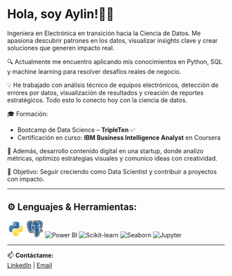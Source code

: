 
# Hola, soy Aylin!👩‍💻

Ingeniera en Electrónica en transición hacia la Ciencia de Datos. Me apasiona descubrir patrones en los datos, visualizar insights clave y crear soluciones que generen impacto real.

🔍 Actualmente me encuentro aplicando mis conocimientos en Python, SQL y machine learning para resolver desafíos reales de negocio.

💡 He trabajado con análisis técnico de equipos electrónicos, detección de errores por datos, visualización de resultados y creación de reportes estratégicos. Todo esto lo conecto hoy con la ciencia de datos.

🎓 Formación:
- Bootcamp de Data Science – **TripleTen** ✅
- Certificación en curso: **IBM Business Intelligence Analyst** en Coursera

🎨 Además, desarrollo contenido digital en una startup, donde analizo métricas, optimizo estrategias visuales y comunico ideas con creatividad.

🚀 Objetivo: Seguir creciendo como Data Scientist y contribuir a proyectos con impacto.

---

## ⚙️ Lenguajes & Herramientas:

<img src="https://raw.githubusercontent.com/devicons/devicon/master/icons/python/python-original.svg" alt="Python" width="40"/> <img src="https://raw.githubusercontent.com/devicons/devicon/master/icons/postgresql/postgresql-original.svg" alt="SQL" width="40"/> <img src="https://img.icons8.com/color/48/power-bi.png" alt="Power BI" width="40"/> <img src="https://scikit-learn.org/stable/_static/scikit-learn-logo-small.png" alt="Scikit-learn" width="40"/> <img src="https://seaborn.pydata.org/_static/logo-wide-lightbg.svg" alt="Seaborn" width="70"/> <img src="https://upload.wikimedia.org/wikipedia/commons/3/38/Jupyter_logo.svg" alt="Jupyter" width="40"/>



---

📫 **Contáctame:**  
[LinkedIn](https://www.linkedin.com/in/aylin-hernández-nava) | [Email](mailto:aylin-hdez@hotmail.com)

